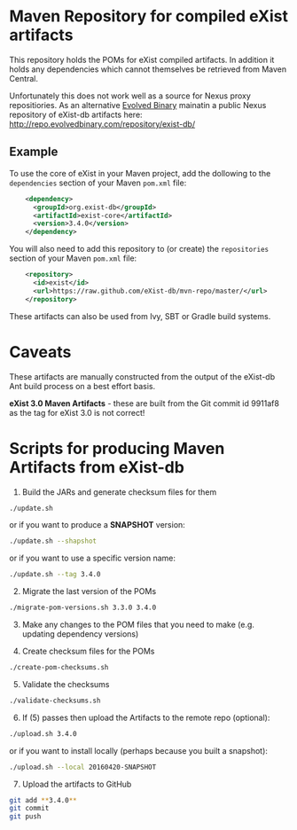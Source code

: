 Maven Repository for compiled eXist artifacts
=============================================

This repository holds the POMs for eXist compiled artifacts. In addition it holds any dependencies which cannot themselves be retrieved from Maven Central.

Unfortunately this does not work well as a source for Nexus proxy repositiories. As an alternative [Evolved Binary](http://www.evolvedbinary.com) mainatin a public Nexus repository of eXist-db artifacts here: http://repo.evolvedbinary.com/repository/exist-db/

## Example

To use the core of eXist in your Maven project, add the dollowing to the `dependencies` section of your Maven `pom.xml` file:

```xml
    <dependency>
      <groupId>org.exist-db</groupId>
      <artifactId>exist-core</artifactId>
      <version>3.4.0</version>
    </dependency>
```

You will also need to add this repository to (or create) the `repositories` section of your Maven `pom.xml` file:

```xml
    <repository>
      <id>exist</id>
      <url>https://raw.github.com/eXist-db/mvn-repo/master/</url>
    </repository>
```

These artifacts can also be used from Ivy, SBT or Gradle build systems.


Caveats
=======

These artifacts are manually constructed from the output of the eXist-db Ant build process on a best effort basis.

**eXist 3.0 Maven Artifacts** - these are built from the Git commit id 9911af8 as the tag for eXist 3.0 is not correct!


Scripts for producing Maven Artifacts from eXist-db
===================================================

1. Build the JARs and generate checksum files for them

```bash
./update.sh
```

or if you want to produce a **SNAPSHOT** version:

```bash
./update.sh --shapshot
```

or if you want to use a specific version name:

```bash
./update.sh --tag 3.4.0
```

2. Migrate the last version of the POMs

```bash
./migrate-pom-versions.sh 3.3.0 3.4.0
```

3. Make any changes to the POM files that you need to make (e.g. updating dependency versions)


4. Create checksum files for the POMs
```bash
./create-pom-checksums.sh
```

5. Validate the checksums
```bash
./validate-checksums.sh
```

6. If (5) passes then upload the Artifacts to the remote repo (optional):
```bash
./upload.sh 3.4.0
```

or if you want to install locally (perhaps because you built a snapshot):

```bash
./upload.sh --local 20160420-SNAPSHOT
```

7. Upload the artifacts to GitHub
```bash
git add **3.4.0**
git commit
git push
```

